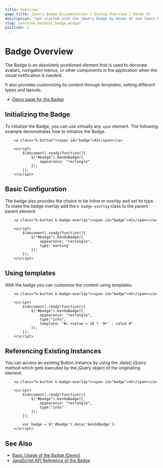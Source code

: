 ```yaml
---
title: Overview
page_title: jQuery Badge Documentation | Dialog Overview | Kendo UI
description: "Get started with the jQuery Badge by Kendo UI and learn how to create, initialize, and enable the widget."
slug: overview_kendoui_badge_widget
position: 1
---
```


# Badge Overview

The Badge is an absolutely positioned element that is used to decorate avatars, navigation menus, or other components in the application when the visual notification is needed.

It also provides customizing its content through templates, setting different types and layouts.

* [Demo page for the Badge](http://demos.telerik.com/kendo-ui/badge/index)

## Initializing the Badge

To initialize the Badge, you can use virtually any `span` element. The following example demonstrates how to initialize the Badge.

```dojo
    <a class="k-button"><span id="badge">42</span></a>

    <script>
        $(document).ready(function(){
            $("#badge").kendoBadge({
                appearance: "rectangle"
            });
        });
    </script>
```

## Basic Configuration

The badge also provides the choice to be inline or overlay and set its type. To make the badge overlay add the `k-badge-overlay` class to the parent parent element.

```dojo
    <a class="k-button k-badge-overlay"><span id="badge">42</span></a>

    <script>
        $(document).ready(function(){
            $("#badge").kendoBadge({
                appearance: "rectangle",
                type:'warning'
            });
        });
    </script>
```

## Using templates

With the badge you can customize the content using templates.

```dojo
    <a class="k-button k-badge-overlay"><span id="badge">42</span></a>

    <script>
        $(document).ready(function(){
            $("#badge").kendoBadge({
                appearance: "rectangle",
                type:"info",
                template: "#= +value > 10 ? '9+' : value #"
            });
        });
    </script>
```


## Referencing Existing Instances

You can access an existing Button instance by using the .data() jQuery method which gets executed by the jQuery object of the originating element.

```dojo
    <a class="k-button k-badge-overlay"><span id="badge">42</span></a>

    <script>
        $(document).ready(function(){
            $("#badge").kendoBadge({
                appearance: "rectangle",
                type:"info"
            });
        });

        var badge = $('#badge').data('kendoBadge');
    </script>
```

## See Also

* [Basic Usage of the Badge (Demo)](https://demos.telerik.com/kendo-ui/badge/index)
* [JavaScript API Reference of the Badge](/api/javascript/ui/badge)